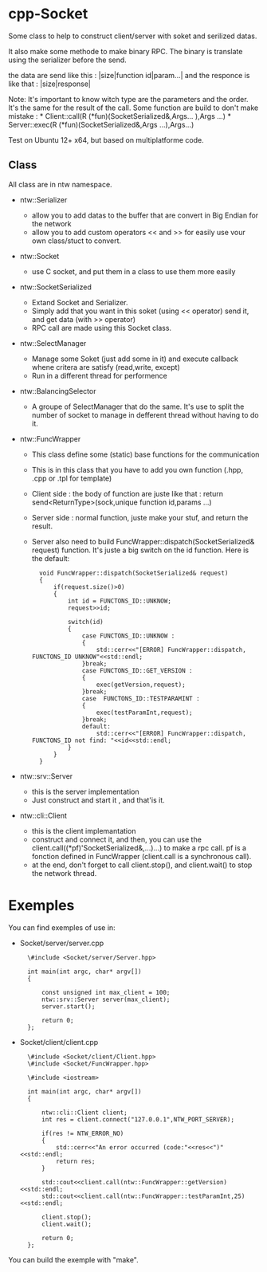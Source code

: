 cpp-Socket
==========

Some class to help to construct client/server with soket and serilized datas.

It also make some methode to make binary RPC. The binary is translate using the serializer before the send.

the data are send like this :
|size|function id|param...|
and the responce is like that :
|size|response|

Note:
    It's important to know witch type are the parameters and the order.
    It's the same for the result of the call.
    Some function are build to don't make mistake :
        * Client::call(R (*fun)(SocketSerialized&,Args... ),Args ...)
        * Server::exec(R (*fun)(SocketSerialized&,Args ...),Args...)

Test on Ubuntu 12+ x64, but based on multiplatforme code.

Class
-----

All class are in ntw namespace.

* ntw::Serializer
    * allow you to add datas to the buffer that are convert in Big Endian for the network
    * allow you to add custom operators \<\< and \>\>  for easily use vour own class/stuct to convert.

* ntw::Socket
    * use C socket, and put them in a class to use them more easily

* ntw::SocketSerialized
    * Extand Socket and Serializer.
    * Simply add that you want in this soket (using \<\< operator) send it, and get data (with \>\> operator)
    * RPC call are made using this Socket class.

* ntw::SelectManager
    * Manage some Soket (just add some in it) and execute callback whene critera are satisfy (read,write, except)
    * Run in a different thread for performence

* ntw::BalancingSelector
    * A groupe of SelectManager that do the same. It's use to split the number of socket to manage in defferent thread without having to do it.

* ntw::FuncWrapper
    * This class define some (static) base functions for the communication
    * This is in this class that you have to add you own function (.hpp, .cpp or .tpl for template)
    * Client side : the body of function are juste like that : return send\<ReturnType\>(sock,unique function id,params ...)
    * Server side : normal function, juste make your stuf, and return the result.
    * Server also need to build FuncWrapper::dispatch(SocketSerialized& request) function. It's juste a big switch on the id function. Here is the default:

            void FuncWrapper::dispatch(SocketSerialized& request)
            {
                if(request.size()>0)
                {
                    int id = FUNCTONS_ID::UNKNOW;
                    request>>id;

                    switch(id)
                    {
                        case FUNCTONS_ID::UNKNOW :
                        {
                            std::cerr<<"[ERROR] FuncWrapper::dispatch, FUNCTONS_ID UNKNOW"<<std::endl;
                        }break;
                        case FUNCTONS_ID::GET_VERSION :
                        {
                            exec(getVersion,request);
                        }break;
                        case  FUNCTONS_ID::TESTPARAMINT :
                        {
                            exec(testParamInt,request);
                        }break;
                        default:
                            std::cerr<<"[ERROR] FuncWrapper::dispatch, FUNCTONS_ID not find: "<<id<<std::endl;
                    }
                }
            }

* ntw::srv::Server
    * this is the server implementation
    * Just construct and start it , and that'is it.

* ntw::cli::Client
    * this is the client implemantation
    * construct and connect it, and then, you can use the client.call((*pf)'SocketSerialized&,...)...) to make a rpc call. pf is a fonction defined in FuncWrapper (client.call is a synchronous call).
    * at the end, don't forget to call client.stop(), and client.wait() to stop the network thread.

Exemples
========


You can find exemples of use in:
* Socket/server/server.cpp

        \#include <Socket/server/Server.hpp>

        int main(int argc, char* argv[])
        {

            const unsigned int max_client = 100;
            ntw::srv::Server server(max_client);
            server.start();

            return 0;
        };

* Socket/client/client.cpp

        \#include <Socket/client/Client.hpp>
        \#include <Socket/FuncWrapper.hpp>

        \#include <iostream>

        int main(int argc, char* argv[])
        {
            
            ntw::cli::Client client;
            int res = client.connect("127.0.0.1",NTW_PORT_SERVER);

            if(res != NTW_ERROR_NO)
            {
                std::cerr<<"An error occurred (code:"<<res<<")"<<std::endl;
                return res;
            }

            std::cout<<client.call(ntw::FuncWrapper::getVersion)<<std::endl;
            std::cout<<client.call(ntw::FuncWrapper::testParamInt,25)<<std::endl;

            client.stop();
            client.wait();

            return 0;
        };



You can build the exemple with "make".



